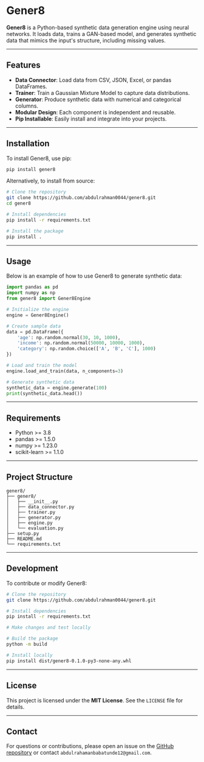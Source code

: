 # Gener8

**Gener8** is a Python-based synthetic data generation engine using neural networks. It loads data, trains a GAN-based model, and generates synthetic data that mimics the input's structure, including missing values.

---

## Features

- **Data Connector**: Load data from CSV, JSON, Excel, or pandas DataFrames.
- **Trainer**: Train a Gaussian Mixture Model to capture data distributions.
- **Generator**: Produce synthetic data with numerical and categorical columns.
- **Modular Design**: Each component is independent and reusable.
- **Pip Installable**: Easily install and integrate into your projects.

---

## Installation

To install Gener8, use pip:

```bash
pip install gener8
```

Alternatively, to install from source:

```bash
# Clone the repository
git clone https://github.com/abdulrahman0044/gener8.git
cd gener8

# Install dependencies
pip install -r requirements.txt

# Install the package
pip install .
```

---

## Usage

Below is an example of how to use Gener8 to generate synthetic data:

```python
import pandas as pd
import numpy as np
from gener8 import Gener8Engine

# Initialize the engine
engine = Gener8Engine()

# Create sample data
data = pd.DataFrame({
    'age': np.random.normal(30, 10, 1000),
    'income': np.random.normal(50000, 10000, 1000),
    'category': np.random.choice(['A', 'B', 'C'], 1000)
})

# Load and train the model
engine.load_and_train(data, n_components=3)

# Generate synthetic data
synthetic_data = engine.generate(100)
print(synthetic_data.head())
```

---

## Requirements

- Python >= 3.8
- pandas >= 1.5.0
- numpy >= 1.23.0
- scikit-learn >= 1.1.0

---

## Project Structure

```
gener8/
├── gener8/
│   ├── __init__.py
│   ├── data_connector.py
│   ├── trainer.py
│   ├── generator.py
│   ├── engine.py
│   └── evaluation.py
├── setup.py
├── README.md
└── requirements.txt
```

---

## Development

To contribute or modify Gener8:

```bash
# Clone the repository
git clone https://github.com/abdulrahman0044/gener8.git

# Install dependencies
pip install -r requirements.txt

# Make changes and test locally

# Build the package
python -m build

# Install locally
pip install dist/gener8-0.1.0-py3-none-any.whl
```

---

## License

This project is licensed under the **MIT License**. See the `LICENSE` file for details.

---

## Contact

For questions or contributions, please open an issue on the [GitHub repository](https://github.com/abdulrahman0044/gener8) or contact `abdulrahamanbabatunde12@gmail.com`.
